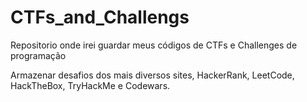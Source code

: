 # CTFs_and_Challengs
Repositorio onde irei guardar meus códigos de CTFs e Challenges de programação

Armazenar desafios dos mais diversos sites, HackerRank, LeetCode, HackTheBox, TryHackMe e Codewars.
